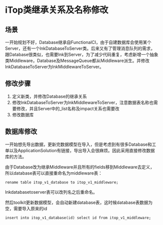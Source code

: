 # iTop类继承关系及名称修改

## 场景

一开始规划不好，Database继承自FunctionalCI，由于自建数据库会使用某个Server，还有一个lnkDatabaseToServer类。后来又有了管理消息队列的需求，跟Database很类似，也需要lnk到Server，为了减少代码重复，考虑新增一个抽象类Middleware，Database及MessageQueue都从Middleware派生。并修改lnkDatabaseToServer为lnkMiddlewareToServer。

## 修改步骤
1. 定义新类，并修改Database的继承关系
2. 修改lnkDatabaseToServer为lnkMiddlewareToServer，注意数据表名称也需要修改，并且Server中的_list名称及impact关系也需要改
3. 修改数据库

## 数据库修改
一开始想先导出数据，更新完数据模型在导入，但是考虑到有很多Database和工单以及ApplicationSolution有链接，导出导入会很麻烦。因此采用直接修改数据库的方法。

由于Database改为继承Middleware并且所有的fields移到Middleware去定义，所以database表可以直接重命名为middleware表：

```
rename table itop_v1_database to itop_v1_middleware;
```

lnkdatabasetoserver表可以改列名之后重命名。

然后toolkit更新数据模型，会自动新建database表，这时候database表数据为空，需要导入原来的id

```
insert into itop_v1_database(id) select id from itop_v1_middleware;
``` 

